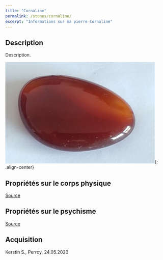 ```yaml
---
title: "Cornaline"
permalink: /stones/cornaline/
excerpt: "Informations sur ma pierre Cornaline"
---
```


## Description
Description.

![Cornaline](/images/stones/Cornaline_Kerstin_20200524.jpg "Cornaline"){: .align-center}


## Propriétés sur le corps physique


[Source](https://)


## Propriétés sur le psychisme


[Source](https://)

## Acquisition
Kerstin S., Perroy, 24.05.2020
